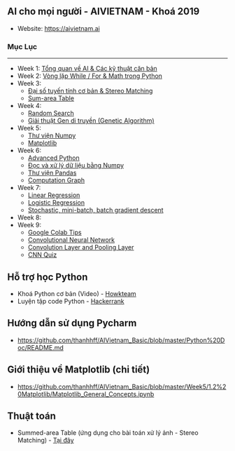## AI cho mọi người - AIVIETNAM - Khoá 2019
- Website: https://aivietnam.ai

### Mục Lục
---

  - Week 1: [Tổng quan về AI & Các kỹ thuật căn bản](https://github.com/thanhhff/AIVietnam_Basic/tree/master/Week1)
  - Week 2: [Vòng lặp While / For & Math trong Python](https://github.com/thanhhff/AIVietnam_Basic/tree/master/Week2)
  - Week 3: 
    - [Đại số tuyến tính cơ bản & Stereo Matching](https://github.com/thanhhff/AIVietnam_Basic/tree/master/Week3)
    - [Sum-area Table](https://github.com/thanhhff/AIVietnam_Basic/tree/master/Week3/6.%20Sum-are%20Table%20(Integral%20Image)%20%26%20Stereo%20matching)
  - Week 4: 
    - [Random Search](https://github.com/thanhhff/AIVietnam_Basic/tree/master/Week4/1.Random%20Search)
    - [Giải thuật Gen di truyền (Genetic Algorithm)](https://github.com/thanhhff/AIVietnam_Basic/tree/master/Week4)
  - Week 5: 
    - [Thư viện Numpy](https://github.com/thanhhff/AIVietnam_Basic/tree/master/Week5)
    - [Matplotlib](https://github.com/thanhhff/AIVietnam_Basic/blob/master/Week5/1.2%20Matplotlib/Matplotlib_General_Concepts.ipynb)
  - Week 6: 
    - [Advanced Python](https://github.com/thanhhff/AIVietnam_Basic/tree/master/Week6/0.%20Advanced%20Python)
    - [Đọc và xử lý dữ liệu bằng Numpy](https://github.com/thanhhff/AIVietnam_Basic/tree/master/Week6/1.%20%C4%90%E1%BB%8Dc%20v%C3%A0%20x%E1%BB%AD%20l%C3%BD%20d%E1%BB%AF%20li%E1%BB%87u%20d%C3%B9ng%20Numpy)
    - [Thư viện Pandas](https://github.com/thanhhff/AIVietnam_Basic/tree/master/Week6/3.%20Pandas%20c%C6%A1%20b%E1%BA%A3n)
    - [Computation Graph](https://github.com/thanhhff/AIVietnam_Basic/tree/master/Week6/2.%20Computational%20Graph)
  - Week 7:
    - [Linear Regression](https://github.com/thanhhff/AIVietnam_Basic/tree/master/Week7/01.%20Linear%20Regression%20)
    - [Logistic Regression](https://github.com/thanhhff/AIVietnam_Basic/tree/master/Week7/05.%20Logistic%20Regression)
    - [Stochastic, mini-batch, batch gradient descent](https://github.com/thanhhff/AIVietnam_Basic/tree/master/Week7/03.%20Stochastic%2C%20mini-batch%2C%20batch%20gradient%20descent%20)
  - Week 8:
  - Week 9:
    - [Google Colab Tips](https://github.com/thanhhff/AIVietnam_Basic/blob/master/Week9/Tips_Google_Colab_(S%E1%BB%AD_d%E1%BB%A5ng_GPU_mi%E1%BB%85n_ph%C3%AD).ipynb)
    - [Convolutional Neural Network](https://github.com/thanhhff/AIVietnam_Basic/blob/master/Week9/1.%20Gi%E1%BB%9Bi%20thi%E1%BB%87u%20v%E1%BB%81%20CNN.ipynb)
    - [Convolution Layer and Pooling Layer](https://github.com/thanhhff/AIVietnam_Basic/blob/master/Week9/2.%20Th%C3%A0nh%20ph%E1%BA%A7n%20c%E1%BB%A7a%20CNN%20(%20c%C3%A1c%20t%E1%BA%A7ng%20).ipynb)
    - [CNN Quiz](https://github.com/thanhhff/AIVietnam_Basic/tree/master/Week9/Quiz%20)

## Hỗ trợ học Python
- Khoá Python cơ bản (Video) - [Howkteam](https://www.howkteam.vn/course/lap-trinh-python-co-ban-37)
- Luyện tập code Python - [Hackerrank](https://www.hackerrank.com/)

## Hướng dẫn sử dụng Pycharm 
- https://github.com/thanhhff/AIVietnam_Basic/blob/master/Python%20Doc/README.md

## Giới thiệu về Matplotlib (chi tiết)
- https://github.com/thanhhff/AIVietnam_Basic/blob/master/Week5/1.2%20Matplotlib/Matplotlib_General_Concepts.ipynb

## Thuật toán
- Summed-area Table (ứng dụng cho bài toán xử lý ảnh - Stereo Matching) - [Tại đây](https://github.com/thanhhff/AIVietnam_Basic/blob/master/Week3/6.%20Sum-are%20Table%20(Integral%20Image)%20%26%20Stereo%20matching/Summed-area-table.ipynb)
